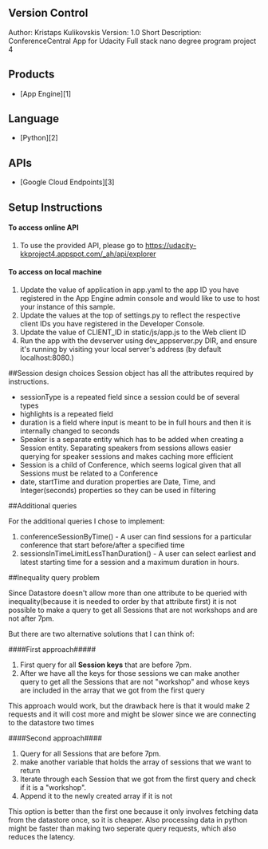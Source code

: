 ## Version Control
Author: Kristaps Kulikovskis
Version: 1.0
Short Description: ConferenceCentral App for Udacity Full stack nano degree program project 4

## Products
- [App Engine][1]

## Language
- [Python][2]

## APIs
- [Google Cloud Endpoints][3]

## Setup Instructions
#### To access online API
1. To use the provided API, please go to https://udacity-kkproject4.appspot.com/_ah/api/explorer

#### To access on local machine
1. Update the value of application in app.yaml to the app ID you have registered in the App Engine admin console and would like to use to host your instance of this sample.
1. Update the values at the top of settings.py to reflect the respective client IDs you have registered in the Developer Console.
1. Update the value of CLIENT_ID in static/js/app.js to the Web client ID
1. Run the app with the devserver using dev_appserver.py DIR, and ensure it's running by visiting your local server's address (by default localhost:8080.)


##Session design choices
Session object has all the attributes required by instructions.
* sessionType is a repeated field since a session could be of several types
* highlights is a repeated field
* duration is a field where input is meant to be in full hours and then it is internally changed to seconds
* Speaker is a separate entity which has to be added when creating a Session entity. Separating speakers from sessions allows easier querying for speaker sessions
and makes caching more efficient
* Session is a child of Conference, which seems logical given that all Sessions must be related to a Conference
* date, startTime and duration properties are Date, Time, and Integer(seconds) properties so they can be used in filtering

##Additional queries

For the additional queries I chose to implement:
1. conferenceSessionByTime() - A user can find sessions for a particular conference that start before/after a specified time
1. sessionsInTimeLimitLessThanDuration() - A user can select earliest and latest starting time for a session and a maximum duration in hours.

##Inequality query problem

Since Datastore doesn't allow more than one attribute to be queried with inequality(because it is needed to order by that attribute first) it is not
possible to make a query to get all Sessions that are not workshops and are not after 7pm.

But there are two alternative solutions that I can think of:

####First approach#####

1. First query for all **Session keys** that are before 7pm.
1. After we have all the keys for those sessions we can make another query to get all the Sessions that are not "workshop" and whose keys are included
in the array that we got from the first query

This approach would work, but the drawback here is that it would make 2 requests and it will cost more and might be slower since we are connecting to the datastore
two times

####Second approach####

1. Query for all Sessions that are before 7pm.
1. make another variable that holds the array of sessions that we want to return
1. Iterate through each Session that we got from the first query and check if it is a "workshop".
1. Append it to the newly created array if it is not

This option is better than the first one because it only involves fetching data from the datastore once, so it is cheaper. Also processing data in python might
be faster than making two seperate query requests, which also reduces the latency.

